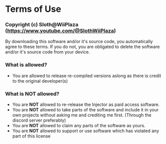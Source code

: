# Terms of Use

### Copyright (c) Sloth@WiiPlaza (https://www.youtube.com/@SlothWiiPlaza)

By downloading this software and/or it's source code, you automatically agree to these terms.
If you do not, you are obligated to delete the software and/or it's source code from your device.

### What is allowed?
* You are allowed to release re-compiled versions aslong as there is credit to the original developer(s)

### What is NOT allowed?
* You are **NOT** allowed to re-release the Injector as paid access software.
* You are **NOT** allowed to take parts of the software and include it in your own projects without asking me and crediting me first. (Through the discord server preferably)
* You are **NOT** allowed to claim any parts of the software as yours.
* You are **NOT** allowed to support or use software which has violated any part of this license
